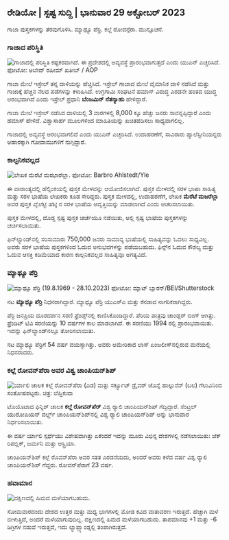 ## ರೇಡಿಯೋ \| ಸ್ಪಷ್ಟ ಸುದ್ದಿ \| ಭಾನುವಾರ 29 ಅಕ್ಟೋಬರ್ 2023

ಗಾಜಾ ಪುಸ್ತಕಗಳನ್ನು ತೆರವುಗೊಳಿಸಿ. ಮ್ಯಾಥ್ಯೂ ಪೆರ್ರಿ. ಕಲ್ಲೆ ರೋವನ್ಪೆರಾ. ಮುನ್ಸೂಚನೆ.

### ಗಾಜಾದ ಪರಿಸ್ಥಿತಿ

![ಗಾಜಾದಲ್ಲಿ ಪರಿಸ್ಥಿತಿ ಕಷ್ಟಕರವಾಗಿದೆ. ಈ ಪ್ರದೇಶದಲ್ಲಿ ಅವ್ಯವಸ್ಥೆ ಪ್ರಾರಂಭವಾಗುತ್ತದೆ ಎಂದು ಯುಎನ್ ಎಚ್ಚರಿಸಿದೆ. ಫೋಟೋ: ಅಬೇದ್ ರಹೀಮ್ ಖತೀಬ್ / AOP](https://images.cdn.yle.fi/image/upload/c_crop,h_3780,w_6720,x_0,y_700/ar_1.77777777777777777,c_fill,g_7777,c_fill,g_7010,g_70/q_auto:eco/f_auto/fl_lossy/v1698587757/39-1192921653e641fc4a70)

ಗಾಜಾ ಮೇಲೆ ಇಸ್ರೇಲ್ ತನ್ನ ದಾಳಿಯನ್ನು ಹೆಚ್ಚಿಸಿದೆ. ಇಸ್ರೇಲ್ ಗಾಜಾದ ಮೇಲೆ ವೈಮಾನಿಕ ದಾಳಿ ನಡೆಸಿದೆ ಮತ್ತು ಗಾಜಾಕ್ಕೆ ಹೆಚ್ಚಿನ ನೆಲದ ಪಡೆಗಳನ್ನು ಕಳುಹಿಸಿದೆ. ಉಗ್ರಗಾಮಿ ಸಂಘಟನೆ ಹಮಾಸ್ ವಿರುದ್ಧ ಎರಡನೇ ಹಂತದ ಯುದ್ಧ ಆರಂಭವಾಗಿದೆ ಎಂದು ಇಸ್ರೇಲ್ ಪ್ರಧಾನಿ **ಬೆಂಜಮಿನ್ ನೆತನ್ಯಾಹು** ಹೇಳಿದ್ದಾರೆ.

ಗಾಜಾ ಮೇಲೆ ಇಸ್ರೇಲ್ ನಡೆಸಿದ ದಾಳಿಯಲ್ಲಿ 3 ವಾರಗಳಲ್ಲಿ 8,000 ಕ್ಕೂ ಹೆಚ್ಚು ಜನರು ಸಾವನ್ನಪ್ಪಿದ್ದಾರೆ ಎಂದು ಹಮಾಸ್ ಹೇಳಿದೆ. ವಿಶ್ವಾಸಾರ್ಹ ಮೂಲಗಳಿಂದ ಮಾಹಿತಿಯನ್ನು ಖಚಿತಪಡಿಸಲು ಸಾಧ್ಯವಾಗಲಿಲ್ಲ.

ಗಾಜಾದಲ್ಲಿ ಅವ್ಯವಸ್ಥೆ ಆರಂಭವಾಗಲಿದೆ ಎಂದು ಯುಎನ್ ಎಚ್ಚರಿಸಿದೆ. ಉದಾಹರಣೆಗೆ, ಸಾವಿರಾರು ಪ್ಯಾಲೆಸ್ಟೀನಿಯನ್ನರು ಆಹಾರಕ್ಕಾಗಿ ಗೋದಾಮುಗಳಿಗೆ ನುಗ್ಗಿದ್ದಾರೆ.

### ಕಾಲ್ಪನಿಕವಲ್ಲದ

![ಲೇಖಕ ಮೆರೆಟೆ ಮಝಾರೆಲ್ಲಾ. ಫೋಟೋ: Barbro Ahlstedt/Yle](https://images.cdn.yle.fi/image/upload/c_crop,h_3159,w_5616,x_0,y_0/ar_1.77777777777777777,c_fill,g_fill,g_faces/wd_05q_auto:eco/f_auto/fl_lossy/v1620995152/39-806292609e6be113e02)

ಈ ವಾರಾಂತ್ಯದಲ್ಲಿ ಹೆಲ್ಸಿಂಕಿಯಲ್ಲಿ ಪುಸ್ತಕ ಮೇಳವನ್ನು ಆಯೋಜಿಸಲಾಗಿದೆ. ಪುಸ್ತಕ ಮೇಳದಲ್ಲಿ ಸರಳ ಭಾಷಾ ಸಾಹಿತ್ಯ ಮತ್ತು ಸರಳ ಭಾಷೆಯ ಲೇಖಕರು ಕೂಡ ಸೇರಿದ್ದರು. ಪುಸ್ತಕ ಮೇಳದಲ್ಲಿ, ಉದಾಹರಣೆಗೆ, ಲೇಖಕ **ಮೆರೆಟೆ ಮಜರೆಲ್ಲಾ** ಅವರ ಪುಸ್ತಕ *ವೈಲೆಟ್ಟಿ ಹೆಟ್ಕಿ* ನ ಸರಳ ಭಾಷೆಯ ಆವೃತ್ತಿಯನ್ನು ಮಾಡಲಾಗಿದೆ ಎಂದು ಆಚರಿಸಲಾಯಿತು.

ಪುಸ್ತಕ ಮೇಳದಲ್ಲಿ, ದೊಡ್ಡ ಸ್ಪಷ್ಟ ಪುಸ್ತಕ ಚರ್ಚೆಯೂ ನಡೆಯಿತು, ಅಲ್ಲಿ ಸ್ಪಷ್ಟ ಭಾಷೆಯ ಪುಸ್ತಕಗಳನ್ನು ಚರ್ಚಿಸಲಾಯಿತು.

ಫಿನ್‌ಲ್ಯಾಂಡ್‌ನಲ್ಲಿ ಸರಿಸುಮಾರು 750,000 ಜನರು ಸಾಮಾನ್ಯ ಭಾಷೆಯಲ್ಲಿ ಸಾಹಿತ್ಯವನ್ನು ಓದಲು ಸಾಧ್ಯವಿಲ್ಲ. ಅವರು ಸರಳ ಭಾಷೆಯ ಪುಸ್ತಕಗಳಿಂದ ಓದುವ ಅನುಭವಗಳನ್ನು ಪಡೆಯಬಹುದು. ಫಿನ್ಸ್‌ನ ಓದುವ ಕೌಶಲ್ಯ ಮತ್ತು ಓದುವ ಆಸಕ್ತಿ ಕಡಿಮೆಯಾದ ಕಾರಣ ಕಾಲ್ಪನಿಕವಲ್ಲದ ಸಾಹಿತ್ಯವೂ ಅಗತ್ಯವಿದೆ.

### ಮ್ಯಾಥ್ಯೂ ಪೆರ್ರಿ

![ಮ್ಯಾಥ್ಯೂ ಪೆರ್ರಿ (19.8.1969 - 28.10.2023) ಫೋಟೋ: ಮ್ಯಾಟ್ ಬ್ಯಾರನ್/BEI/Shutterstock](https://images.cdn.yle.fi/image/upload/c_crop,h_2329,w_4141,x_0,y__1.777777777777777,c_fill,g_faces,h_675,w_1200/dpr_1.0/q_auto:eco/f_auto/fl_lossy/v1698579698/39-11928106051df5)

ನಟ **ಮ್ಯಾಥ್ಯೂ ಪೆರ್ರಿ** ನಿಧನರಾಗಿದ್ದಾರೆ. ಮ್ಯಾಥ್ಯೂ ಪೆರ್ರಿ ಯುಎಸ್ಎ ಮತ್ತು ಕೆನಡಾದ ನಾಗರಿಕರಾಗಿದ್ದರು.

ಪೆರ್ರಿ ಜನಪ್ರಿಯ ದೂರದರ್ಶನ ಸರಣಿ ಫ್ರೆಂಡ್ಸ್‌ನಲ್ಲಿ ಕಾಣಿಸಿಕೊಂಡಿದ್ದಾರೆ. ಪೆರಿಯ ಪಾತ್ರವು ಚಾಂಡ್ಲರ್ ಬಿಂಗ್ ಆಗಿತ್ತು. ಫ್ರೆಂಡಿಟ್ ಟಿವಿ ಸರಣಿಯನ್ನು 10 ವರ್ಷಗಳ ಕಾಲ ಮಾಡಲಾಗಿದೆ. ಈ ಸರಣಿಯು 1994 ರಲ್ಲಿ ಪ್ರಾರಂಭವಾಯಿತು. ಇದನ್ನು ಫಿನ್‌ಲ್ಯಾಂಡ್‌ನಲ್ಲೂ ತೋರಿಸಲಾಯಿತು.

ನಟ ಮ್ಯಾಥ್ಯೂ ಪೆರ್ರಿಗೆ 54 ವರ್ಷ ವಯಸ್ಸಾಗಿತ್ತು. ಅವರು ಅಮೇರಿಕಾದ ಲಾಸ್ ಏಂಜಲೀಸ್‌ನಲ್ಲಿರುವ ಮನೆಯಲ್ಲಿ ನಿಧನರಾದರು.

### ಕಲ್ಲೆ ರೋವನ್‌ಪೆರಾ ಅವರ ವಿಶ್ವ ಚಾಂಪಿಯನ್‌ಶಿಪ್

![ರ್ಯಾಲಿ ಚಾಲಕ ಕಲ್ಲೆ ರೋವನ್‌ಪೆರಾ (ಎಡ) ಮತ್ತು ಸರ್ಕ್ಯೂಟ್ ಡ್ರೈವರ್ ಜೊನ್ನೆ ಹಾಲ್ಟುನೆನ್ (ಬಲ) ಗೆಲುವಿನಿಂದ ಸಂತೋಷಪಟ್ಟರು. ಚಿತ್ರ: ಲೆಹ್ತಿಕುವಾ](https://images.cdn.yle.fi/image/upload/c_crop,h_2406,w_4278,x_0,y_445/ar_1.77777777777777,c_fill:g_faces,h_1670,wd_cor_0./f_auto/fl_lossy/v1698587806/39-1192922653e645d852bc)

ಟೊಯೊಟಾದ ಫಿನ್ನಿಶ್ ಚಾಲಕ **ಕಲ್ಲೆ ರೋವನ್‌ಪೆರ್** ವಿಶ್ವ ರ‍್ಯಾಲಿ ಚಾಂಪಿಯನ್‌ಶಿಪ್ ಗೆದ್ದಿದ್ದಾರೆ. ಸೆಂಟ್ರಲ್ ಯುರೋಪಿಯನ್ ವರ್ಲ್ಡ್ ಚಾಂಪಿಯನ್‌ಶಿಪ್‌ನಲ್ಲಿ ವಿಶ್ವ ರ‍್ಯಾಲಿ ಚಾಂಪಿಯನ್‌ಶಿಪ್ ಅನ್ನು ಭಾನುವಾರ ನಿರ್ಧರಿಸಲಾಯಿತು.

ಈ ವರ್ಷ ರ್ಯಾಲಿ ಸ್ಪರ್ಧೆಯು ವಿಶೇಷವಾಗಿತ್ತು ಏಕೆಂದರೆ ಇದನ್ನು ಮೂರು ವಿಭಿನ್ನ ದೇಶಗಳಲ್ಲಿ ನಡೆಸಲಾಯಿತು: ಜೆಕ್ ರಿಪಬ್ಲಿಕ್, ಜರ್ಮನಿ ಮತ್ತು ಆಸ್ಟ್ರಿಯಾ.

ಚಾಂಪಿಯನ್‌ಶಿಪ್ ಕಲ್ಲೆ ರೊವನ್‌ಪೆರಾ ಅವರ ಸತತ ಎರಡನೆಯದು, ಅಂದರೆ ಅವರು ಕಳೆದ ವರ್ಷ ವಿಶ್ವ ರ‍್ಯಾಲಿ ಚಾಂಪಿಯನ್‌ಶಿಪ್ ಗೆದ್ದರು. ರೋವನ್‌ಪೆರಾಗೆ 23 ವರ್ಷ.

### ಹವಾಮಾನ

![ದಕ್ಷಿಣದಲ್ಲಿ ಹಿಮದ ಮಳೆಯಾಗಬಹುದು.](https://images.cdn.yle.fi/image/upload/c_crop,h_1080,w_1919,x_0,y_0/ar_1.77777777777777777,c_fill,g_6_faces,w_6270,w/dpr_1.0/q_auto:eco/f_auto/fl_lossy/v1698594490/39-1192967653e7ea05e07b)

ಸೋಮವಾರದಂದು ದೇಶದ ಉತ್ತರ ಮತ್ತು ಮಧ್ಯ ಭಾಗಗಳಲ್ಲಿ ಮೋಡ ಕವಿದ ವಾತಾವರಣ ಇರುತ್ತದೆ. ಹೆಚ್ಚಾಗಿ ಮಳೆ ಬೀಳುತ್ತಿದೆ, ಅಂದರೆ ಮಳೆಯಾಗುವುದಿಲ್ಲ. ದಕ್ಷಿಣದಲ್ಲಿ ಹಿಮದ ಮಳೆಯಾಗಬಹುದು. ತಾಪಮಾನವು +1 ಮತ್ತು -6 ಡಿಗ್ರಿಗಳ ನಡುವೆ ಇರುತ್ತದೆ, ಇದು ಲ್ಯಾಪ್ಲ್ಯಾಂಡ್ನಲ್ಲಿ ತಂಪಾಗಿರುತ್ತದೆ.